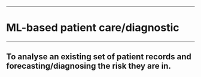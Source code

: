 ___
# ML-based patient care/diagnostic
___

## To analyse an existing set of patient records and forecasting/diagnosing the risk they are in. 
